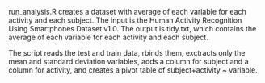 run_analysis.R creates a dataset with average of each variable for each activity and each subject.
The input is the Human Activity Recognition Using Smartphones Dataset v1.0.
The output is tidy.txt, which contains the average of each variable for each activity and each subject.

The script reads the test and train data, rbinds them, exctracts only the mean and standard deviation variables, adds a column for subject and a column for activity, and creates a pivot table of subject+activity ~ variable.